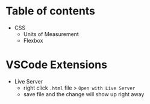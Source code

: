 # Table of contents
- CSS
    - Units of Measurement
    - Flexbox

# VSCode Extensions
- Live Server
    - right click `.html` file > `Open with Live Server`
    - save file and the change will show up right away